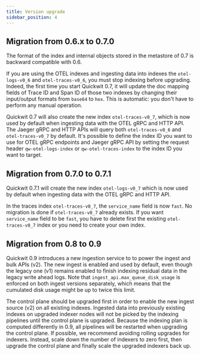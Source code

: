 ```yaml
---
title: Version upgrade
sidebar_position: 4
---
```


## Migration from 0.6.x to 0.7.0

The format of the index and internal objects stored in the metastore of 0.7 is backward compatible with 0.6.

If you are using the OTEL indexes and ingesting data into indexes the `otel-logs-v0_6` and `otel-traces-v0_6`, you must stop indexing before upgrading. Indeed, the first time you start Quickwit 0.7, it will update the doc mapping fields of Trace ID and Span ID of those two indexes by changing their input/output formats from `base64` to `hex`. This is automatic: you don't have to perform any manual operation.

Quickwit 0.7 will also create the new index `otel-traces-v0_7`, which is now used by default when ingesting data with the OTEL gRPC and HTTP API. The Jaeger gRPC and HTTP APIs will query both `otel-traces-v0_6` and `otel-traces-v0_7` by default. It's possible to define the index ID you want to use for OTEL gRPC endpoints and Jaeger gRPC API by setting the request header `qw-otel-logs-index` or `qw-otel-traces-index` to the index ID you want to target.


## Migration from 0.7.0 to 0.7.1

Quickwit 0.7.1 will create the new index `otel-logs-v0_7` which is now used by default when ingesting data with the OTEL gRPC and HTTP API.

In the traces index `otel-traces-v0_7`, the `service_name` field is now `fast`. 
No migration is done if `otel-traces-v0_7` already exists. If you want `service_name` field to be `fast`, you have to delete first the existing `otel-traces-v0_7` index or you need to create your own index.

## Migration from 0.8 to 0.9

Quickwit 0.9 introduces a new ingestion service to to power the ingest and bulk APIs (v2). The new ingest is enabled and used by default, even though the legacy one (v1) remains enabled to finish indexing residual data in the legacy write ahead logs. Note that `ingest_api.max_queue_disk_usage` is enforced on both ingest versions separately, which means that the cumulated disk usage might be up to twice this limit.

The control plane should be upgraded first in order to enable the new ingest source (v2) on all existing indexes. Ingested data into previously existing indexes on upgraded indexer nodes will not be picked by the indexing pipelines until the control plane is upgraded. Because the indexing plan is computed differently in 0.9, all pipelines will be restarted when upgrading the control plane. If possible, we recommend avoiding rolling upgrades for indexers. Instead, scale down the number of indexers to zero first, then upgrade the control plane and finally scale the upgraded indexers back up.
